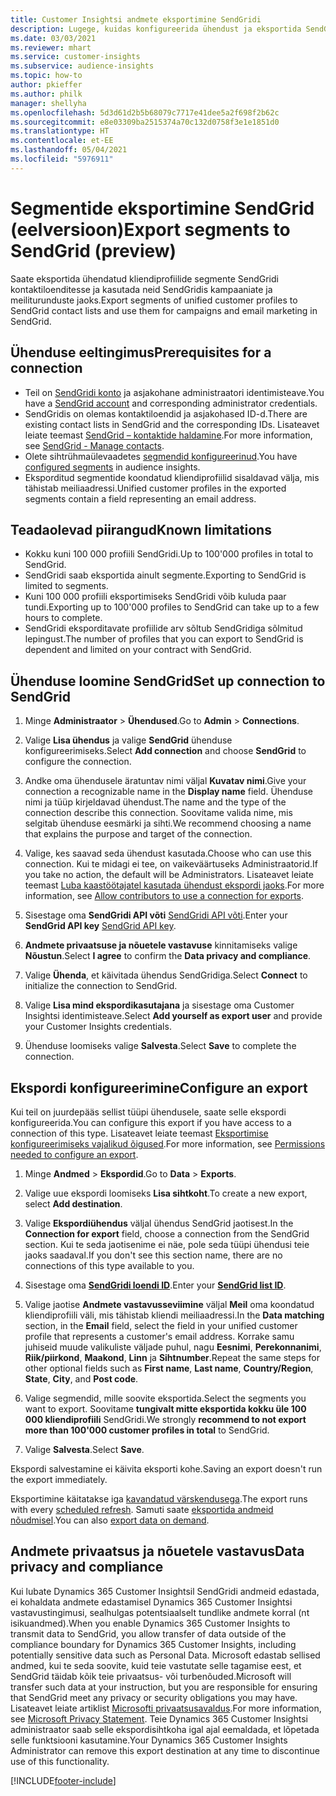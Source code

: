 ```yaml
---
title: Customer Insightsi andmete eksportimine SendGridi
description: Lugege, kuidas konfigureerida ühendust ja eksportida SendGrid.
ms.date: 03/03/2021
ms.reviewer: mhart
ms.service: customer-insights
ms.subservice: audience-insights
ms.topic: how-to
author: pkieffer
ms.author: philk
manager: shellyha
ms.openlocfilehash: 5d3d61d2b5b68079c7717e41dee5a2f698f2b62c
ms.sourcegitcommit: e8e03309ba2515374a70c132d0758f3e1e1851d0
ms.translationtype: HT
ms.contentlocale: et-EE
ms.lasthandoff: 05/04/2021
ms.locfileid: "5976911"
---
```

# <a name="export-segments-to-sendgrid-preview"></a><span data-ttu-id="7c717-103">Segmentide eksportimine SendGrid (eelversioon)</span><span class="sxs-lookup"><span data-stu-id="7c717-103">Export segments to SendGrid (preview)</span></span>

<span data-ttu-id="7c717-104">Saate eksportida ühendatud kliendiprofiilide segmente SendGridi kontaktiloenditesse ja kasutada neid SendGridis kampaaniate ja meiliturunduste jaoks.</span><span class="sxs-lookup"><span data-stu-id="7c717-104">Export segments of unified customer profiles to SendGrid contact lists and use them for campaigns and email marketing in SendGrid.</span></span> 

## <a name="prerequisites-for-a-connection"></a><span data-ttu-id="7c717-105">Ühenduse eeltingimus</span><span class="sxs-lookup"><span data-stu-id="7c717-105">Prerequisites for a connection</span></span>

-   <span data-ttu-id="7c717-106">Teil on [SendGridi konto](https://sendgrid.com/) ja asjakohane administraatori identimisteave.</span><span class="sxs-lookup"><span data-stu-id="7c717-106">You have a [SendGrid account](https://sendgrid.com/) and corresponding administrator credentials.</span></span>
-   <span data-ttu-id="7c717-107">SendGridis on olemas kontaktiloendid ja asjakohased ID-d.</span><span class="sxs-lookup"><span data-stu-id="7c717-107">There are existing contact lists in SendGrid and the corresponding IDs.</span></span> <span data-ttu-id="7c717-108">Lisateavet leiate teemast [SendGrid – kontaktide haldamine](https://sendgrid.com/docs/ui/managing-contacts/create-and-manage-contacts/#manage-contacts).</span><span class="sxs-lookup"><span data-stu-id="7c717-108">For more information, see [SendGrid - Manage contacts](https://sendgrid.com/docs/ui/managing-contacts/create-and-manage-contacts/#manage-contacts).</span></span>
-   <span data-ttu-id="7c717-109">Olete sihtrühmaülevaadetes [segmendid konfigureerinud](segments.md).</span><span class="sxs-lookup"><span data-stu-id="7c717-109">You have [configured segments](segments.md) in audience insights.</span></span>
-   <span data-ttu-id="7c717-110">Eksporditud segmentide koondatud kliendiprofiilid sisaldavad välja, mis tähistab meiliaadressi.</span><span class="sxs-lookup"><span data-stu-id="7c717-110">Unified customer profiles in the exported segments contain a field representing an email address.</span></span>

## <a name="known-limitations"></a><span data-ttu-id="7c717-111">Teadaolevad piirangud</span><span class="sxs-lookup"><span data-stu-id="7c717-111">Known limitations</span></span>

- <span data-ttu-id="7c717-112">Kokku kuni 100 000 profiili SendGridi.</span><span class="sxs-lookup"><span data-stu-id="7c717-112">Up to 100'000 profiles in total to SendGrid.</span></span>
- <span data-ttu-id="7c717-113">SendGridi saab eksportida ainult segmente.</span><span class="sxs-lookup"><span data-stu-id="7c717-113">Exporting to SendGrid is limited to segments.</span></span>
- <span data-ttu-id="7c717-114">Kuni 100 000 profiili eksportimiseks SendGridi võib kuluda paar tundi.</span><span class="sxs-lookup"><span data-stu-id="7c717-114">Exporting up to 100'000 profiles to SendGrid can take up to a few hours to complete.</span></span> 
- <span data-ttu-id="7c717-115">SendGridi eksporditavate profiilide arv sõltub SendGridiga sõlmitud lepingust.</span><span class="sxs-lookup"><span data-stu-id="7c717-115">The number of profiles that you can export to SendGrid is dependent and limited on your contract with SendGrid.</span></span>

## <a name="set-up-connection-to-sendgrid"></a><span data-ttu-id="7c717-116">Ühenduse loomine SendGrid</span><span class="sxs-lookup"><span data-stu-id="7c717-116">Set up connection to SendGrid</span></span>

1. <span data-ttu-id="7c717-117">Minge **Administraator** > **Ühendused**.</span><span class="sxs-lookup"><span data-stu-id="7c717-117">Go to **Admin** > **Connections**.</span></span>

1. <span data-ttu-id="7c717-118">Valige **Lisa ühendus** ja valige **SendGrid** ühenduse konfigureerimiseks.</span><span class="sxs-lookup"><span data-stu-id="7c717-118">Select **Add connection** and choose **SendGrid** to configure the connection.</span></span>

1. <span data-ttu-id="7c717-119">Andke oma ühendusele äratuntav nimi väljal **Kuvatav nimi**.</span><span class="sxs-lookup"><span data-stu-id="7c717-119">Give your connection a recognizable name in the **Display name** field.</span></span> <span data-ttu-id="7c717-120">Ühenduse nimi ja tüüp kirjeldavad ühendust.</span><span class="sxs-lookup"><span data-stu-id="7c717-120">The name and the type of the connection describe this connection.</span></span> <span data-ttu-id="7c717-121">Soovitame valida nime, mis selgitab ühenduse eesmärki ja sihti.</span><span class="sxs-lookup"><span data-stu-id="7c717-121">We recommend choosing a name that explains the purpose and target of the connection.</span></span>

1. <span data-ttu-id="7c717-122">Valige, kes saavad seda ühendust kasutada.</span><span class="sxs-lookup"><span data-stu-id="7c717-122">Choose who can use this connection.</span></span> <span data-ttu-id="7c717-123">Kui te midagi ei tee, on vaikeväärtuseks Administraatorid.</span><span class="sxs-lookup"><span data-stu-id="7c717-123">If you take no action, the default will be Administrators.</span></span> <span data-ttu-id="7c717-124">Lisateavet leiate teemast [Luba kaastöötajatel kasutada ühendust ekspordi jaoks](connections.md#allow-contributors-to-use-a-connection-for-exports).</span><span class="sxs-lookup"><span data-stu-id="7c717-124">For more information, see [Allow contributors to use a connection for exports](connections.md#allow-contributors-to-use-a-connection-for-exports).</span></span>

1. <span data-ttu-id="7c717-125">Sisestage oma **SendGridi API võti** [SendGridi API võti](https://sendgrid.com/docs/ui/account-and-settings/api-keys/).</span><span class="sxs-lookup"><span data-stu-id="7c717-125">Enter your **SendGrid API key** [SendGrid API key](https://sendgrid.com/docs/ui/account-and-settings/api-keys/).</span></span>

1. <span data-ttu-id="7c717-126">**Andmete privaatsuse ja nõuetele vastavuse** kinnitamiseks valige **Nõustun**.</span><span class="sxs-lookup"><span data-stu-id="7c717-126">Select **I agree** to confirm the **Data privacy and compliance**.</span></span>

1. <span data-ttu-id="7c717-127">Valige **Ühenda**, et käivitada ühendus SendGridiga.</span><span class="sxs-lookup"><span data-stu-id="7c717-127">Select **Connect** to initialize the connection to SendGrid.</span></span>

1. <span data-ttu-id="7c717-128">Valige **Lisa mind ekspordikasutajana** ja sisestage oma Customer Insightsi identimisteave.</span><span class="sxs-lookup"><span data-stu-id="7c717-128">Select **Add yourself as export user** and provide your Customer Insights credentials.</span></span>

1. <span data-ttu-id="7c717-129">Ühenduse loomiseks valige **Salvesta**.</span><span class="sxs-lookup"><span data-stu-id="7c717-129">Select **Save** to complete the connection.</span></span>

## <a name="configure-an-export"></a><span data-ttu-id="7c717-130">Ekspordi konfigureerimine</span><span class="sxs-lookup"><span data-stu-id="7c717-130">Configure an export</span></span>

<span data-ttu-id="7c717-131">Kui teil on juurdepääs sellist tüüpi ühendusele, saate selle ekspordi konfigureerida.</span><span class="sxs-lookup"><span data-stu-id="7c717-131">You can configure this export if you have access to a connection of this type.</span></span> <span data-ttu-id="7c717-132">Lisateavet leiate teemast [Eksportimise konfigureerimiseks vajalikud õigused](export-destinations.md#set-up-a-new-export).</span><span class="sxs-lookup"><span data-stu-id="7c717-132">For more information, see [Permissions needed to configure an export](export-destinations.md#set-up-a-new-export).</span></span>

1. <span data-ttu-id="7c717-133">Minge **Andmed** > **Ekspordid**.</span><span class="sxs-lookup"><span data-stu-id="7c717-133">Go to **Data** > **Exports**.</span></span>

1. <span data-ttu-id="7c717-134">Valige uue ekspordi loomiseks **Lisa sihtkoht**.</span><span class="sxs-lookup"><span data-stu-id="7c717-134">To create a new export, select **Add destination**.</span></span>

1. <span data-ttu-id="7c717-135">Valige **Ekspordiühendus** väljal ühendus SendGrid jaotisest.</span><span class="sxs-lookup"><span data-stu-id="7c717-135">In the **Connection for export** field, choose a connection from the SendGrid section.</span></span> <span data-ttu-id="7c717-136">Kui te seda jaotisenime ei näe, pole seda tüüpi ühendusi teie jaoks saadaval.</span><span class="sxs-lookup"><span data-stu-id="7c717-136">If you don't see this section name, there are no connections of this type available to you.</span></span>

1. <span data-ttu-id="7c717-137">Sisestage oma **[SendGridi loendi ID](https://sendgrid.com/docs/ui/managing-contacts/create-and-manage-contacts/#manage-contacts)**.</span><span class="sxs-lookup"><span data-stu-id="7c717-137">Enter your **[SendGrid list ID](https://sendgrid.com/docs/ui/managing-contacts/create-and-manage-contacts/#manage-contacts)**.</span></span>

1. <span data-ttu-id="7c717-138">Valige jaotise **Andmete vastavusseviimine** väljal **Meil** oma koondatud kliendiprofiili väli, mis tähistab kliendi meiliaadressi.</span><span class="sxs-lookup"><span data-stu-id="7c717-138">In the **Data matching** section, in the **Email** field, select the field in your unified customer profile that represents a customer's email address.</span></span> <span data-ttu-id="7c717-139">Korrake samu juhiseid muude valikuliste väljade puhul, nagu **Eesnimi**, **Perekonnanimi**, **Riik/piirkond**, **Maakond**, **Linn** ja **Sihtnumber**.</span><span class="sxs-lookup"><span data-stu-id="7c717-139">Repeat the same steps for other optional fields such as **First name**, **Last name**, **Country/Region**, **State**, **City**, and **Post code**.</span></span>

1. <span data-ttu-id="7c717-140">Valige segmendid, mille soovite eksportida.</span><span class="sxs-lookup"><span data-stu-id="7c717-140">Select the segments you want to export.</span></span> <span data-ttu-id="7c717-141">Soovitame **tungivalt mitte eksportida kokku üle 100 000 kliendiprofiili** SendGridi.</span><span class="sxs-lookup"><span data-stu-id="7c717-141">We strongly **recommend to not export more than 100'000 customer profiles in total** to SendGrid.</span></span> 

1. <span data-ttu-id="7c717-142">Valige **Salvesta**.</span><span class="sxs-lookup"><span data-stu-id="7c717-142">Select **Save**.</span></span>

<span data-ttu-id="7c717-143">Ekspordi salvestamine ei käivita eksporti kohe.</span><span class="sxs-lookup"><span data-stu-id="7c717-143">Saving an export doesn't run the export immediately.</span></span>

<span data-ttu-id="7c717-144">Eksportimine käitatakse iga [kavandatud värskendusega](system.md#schedule-tab).</span><span class="sxs-lookup"><span data-stu-id="7c717-144">The export runs with every [scheduled refresh](system.md#schedule-tab).</span></span> <span data-ttu-id="7c717-145">Samuti saate [eksportida andmeid nõudmisel](export-destinations.md#run-exports-on-demand).</span><span class="sxs-lookup"><span data-stu-id="7c717-145">You can also [export data on demand](export-destinations.md#run-exports-on-demand).</span></span> 

## <a name="data-privacy-and-compliance"></a><span data-ttu-id="7c717-146">Andmete privaatsus ja nõuetele vastavus</span><span class="sxs-lookup"><span data-stu-id="7c717-146">Data privacy and compliance</span></span>

<span data-ttu-id="7c717-147">Kui lubate Dynamics 365 Customer Insightsil SendGridi andmeid edastada, ei kohaldata andmete edastamisel Dynamics 365 Customer Insightsi vastavustingimusi, sealhulgas potentsiaalselt tundlike andmete korral (nt isikuandmed).</span><span class="sxs-lookup"><span data-stu-id="7c717-147">When you enable Dynamics 365 Customer Insights to transmit data to SendGrid, you allow transfer of data outside of the compliance boundary for Dynamics 365 Customer Insights, including potentially sensitive data such as Personal Data.</span></span> <span data-ttu-id="7c717-148">Microsoft edastab sellised andmed, kui te seda soovite, kuid teie vastutate selle tagamise eest, et SendGrid täidab kõik teie privaatsus- või turbenõuded.</span><span class="sxs-lookup"><span data-stu-id="7c717-148">Microsoft will transfer such data at your instruction, but you are responsible for ensuring that SendGrid meet any privacy or security obligations you may have.</span></span> <span data-ttu-id="7c717-149">Lisateavet leiate artiklist [Microsofti privaatsusavaldus](https://go.microsoft.com/fwlink/?linkid=396732).</span><span class="sxs-lookup"><span data-stu-id="7c717-149">For more information, see [Microsoft Privacy Statement](https://go.microsoft.com/fwlink/?linkid=396732).</span></span>
<span data-ttu-id="7c717-150">Teie Dynamics 365 Customer Insightsi administraator saab selle ekspordisihtkoha igal ajal eemaldada, et lõpetada selle funktsiooni kasutamine.</span><span class="sxs-lookup"><span data-stu-id="7c717-150">Your Dynamics 365 Customer Insights Administrator can remove this export destination at any time to discontinue use of this functionality.</span></span>


[!INCLUDE[footer-include](../includes/footer-banner.md)]